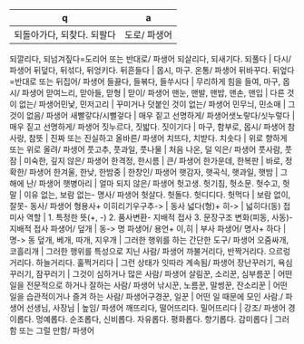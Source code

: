 
 q  | a
--- | ---
되돌아가다, 되찾다. 되팔다		| ​도로/ 파생어​ 
되깔리다, 되넘겨짚다=​도리어 또는 반대로/ 파생어​
되살리다, 되새기다. 되풀다		| 다시/ 파생어​
뒤덮다, 뒤섞다, 뒤엉키다. 뒤흔들다		| 몹시, 마구. 온통/ 파생어​
뒤바꾸다. 뒤엎다=반대로 또는 뒤집어/ 파생어​
들끓다, 들볶다, 들쑤시다		| 무리하게 힘을 들여, 마구, 몹시​/ 파생어​
맏여느리, 맏아들, 맏형		| 맏이/ 파생어​
맨눈, 맨발, 맨밥, 맨손, 맨입		| 다른 것이 없는/ 파생어​
민낯, 민저고리		| 꾸미거나 덧붙인 것이 없는/ 파생어​
민무늬, 민소매		| 그것이 없음/ 파생어​
새빨갛다/시뻘겋다		| 매우 짙고 선명하게/ 파생어​
샛노랗다/싯누렇다		| 매우 짙고 선명하게/ 파생어​
짓누르다, 짓밟다. 짓이기다		| 마구, 함부로, 몹시/ 파생어​
참사랑, 참뜻		| 진짜 또는 진실하고 올바른/ 파생어
​​​치뜨다, 치받다. 치솟다		| 위로 향하게 또는 위로 올려/ 파생어​
풋고추, 풋과일, 풋나물		| 처음 나온, 덜 익은/ 파생어​
풋사람, 풋잠		| 미숙한, 깊지 않은/ 파생어​
한격정, 한시름		| 큰/ 파생어​
한가운데, 한복판		| 바로, 정확한/ 파생어​
한겨울, 한낮, 한밤중		| 한창인/ 파생어​
햇감자, 햇곡식, 햇과일, 햇밤		| 그 해에 난/ 파생어​
햇병아리		| 얼마 되지 않은/ 파생어​
헛고생. 헛기침, 헛소문. 헛수고, 헛말		| 이유 없는, 보람 없는- 명사/ 파생어​
헛살다. 헛돌다. 헛디디다. 헛먹다		| 보람 없이, 잘못- 동사/ 파생어
형용사+ 이히리기우구추->		| 동사
넓다(형)+ 히->		| 넓히다(동)
접미사 역할		| 1. 특정한 뜻(+, -) 2. 품사변환- 지배적 접사 3. 문장구조 변화(피동, 사동)- 지배적 접사
파생어/ 덮개		| 동-> 명
파생어/ 용언+ 이,히		| 부사
파생어/ 명사+ 하다		| 명-> 동
덮개, 베개, 따개, 지우개		| 그러한 행위를 하는 간단한 도구/ 파생어​
오줌싸개, 코흘리개		| 그러한 행위를 특성으로 지닌 사람/ 파생어​
까불거리다, 반짝거리다. 으르렁거리다. 하늘거리다. 훌쩍거리다		| 그런 상태가 잇따라 계속됨/ 파생어​
장난꾸러기, 욕심꾸러기, 잠꾸러기		| 그것이 심하거나 많은 사람/ 파생어​
살림꾼, 소리꾼, 심부름꾼		| 어떤 일을 전문적으로 하거나 잘하는 사람/ 파생어​
낚시꾼, 노름꾼, 말썽꾼, 잔소리꾼		| 어떤 일을 습관적이거나 즐겨 하는 사람/ 파생어​
구경꾼, 일꾼		| 어떤 일 때문에 모인 사람./ 파생어​ 
선생님, 사장님		| 높임/ 파생어​
깨뜨리다, 떨어뜨리다. 밀어뜨리다		| 강조/ 파생어​
경이롭다. 멍예롭다. 순조롭다, 신비롭다. 자유롭다. 평화롭다. 향기롭다. 감미롭다		| 그러함 또는 그럴 만함/ 파생어​ 
